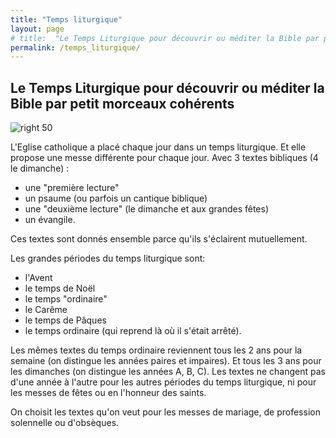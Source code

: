 ```yaml
---
title: "Temps liturgique"
layout: page
# title:  "Le Temps Liturgique pour découvrir ou méditer la Bible par petit morceaux cohérents"
permalink: /temps_liturgique/
---
```


## Le Temps Liturgique pour découvrir ou méditer la Bible par petit morceaux cohérents

![right 50]({{site.baseurl}}images/bigben.jpg)

L'Eglise catholique a placé chaque jour dans un temps liturgique.
Et elle propose une messe différente pour chaque jour.
Avec 3 textes bibliques (4 le dimanche) :
- une "première lecture"
- un psaume (ou parfois un cantique biblique)
- une "deuxième lecture" (le dimanche et aux grandes fêtes)
- un évangile.

Ces textes sont donnés ensemble parce qu'ils s'éclairent mutuellement.

Les grandes périodes du temps liturgique sont:
- l'Avent
- le temps de Noël
- le temps "ordinaire"
- le Carême
- le temps de Pâques
- le temps ordinaire (qui reprend là où il s'était arrêté).

Les mêmes textes du temps ordinaire reviennent tous les 2 ans pour la semaine (on distingue les années paires et impaires).
Et tous les 3 ans pour les dimanches (on distingue les années A, B, C).
Les textes ne changent pas d'une année à l'autre pour les autres périodes du temps liturgique,
ni pour les messes de fêtes ou en l'honneur des saints.

On choisit les textes qu'on veut pour les messes de mariage, de profession solennelle ou d'obsèques.
